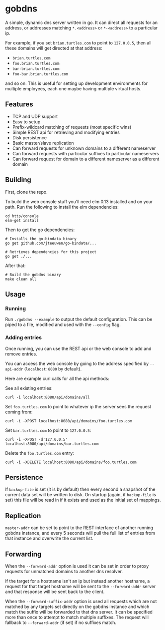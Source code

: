# gobdns

A simple, dynamic dns server written in go. It can direct all requests for an
address, or addresses matching `*.<address>` or `*-<address>` to a particular
ip.

For example, if you set `brian.turtles.com` to point to `127.0.0.5`, then all
these domains will get directed at that address:

* `brian.turtles.com`
* `foo.brian.turtles.com`
* `bar-brian.turtles.com`
* `foo-bar.brian.turtles.com`

and so on. This is useful for setting up development environments for multiple
employees, each one maybe having multiple virtual hosts.

## Features

* TCP and UDP support
* Easy to setup
* Prefix-wildcard matching of requests (most specific wins)
* Simple REST api for retrieving and modifying entries
* Disk persistence
* Basic master/slave replication
* Can forward requests for unknown domains to a different nameserver
* Can forward requests with particular suffixes to particular nameservers
* Can forward request for domain to a different nameserver as a different domain

## Building

First, clone the repo.

To build the web console stuff you'll need elm 0.13 installed and on your path.
Run the following to install the elm dependencies:

    cd http/console
    elm-get install

Then to get the go dependencies:

    # Installs the go-bindata binary
    go get github.com/jteeuwen/go-bindata/...

    # Retrieves dependencies for this project
    go get ./...

After that:

    # Build the gobdns binary
    make clean all

## Usage

### Running

Run `./gobdns --example` to output the default configuration. This can be piped
to a file, modified and used with the `--config` flag.

### Adding entries

Once running, you can use the REST api or the web console to add and remove entries.

You can access the web console by going to the address specified by `--api-addr` (`localhost:8080` by default).

Here are example curl calls for all the api methods:

See all existing entries:

    curl -i localhost:8080/api/domains/all

Set `foo.turtles.com` to point to whatever ip the server sees the request coming
from:

    curl -i -XPOST localhost:8080/api/domains/foo.turtles.com

Set `bar.turtles.com` to point to `127.0.0.5`:

    curl -i -XPOST -d'127.0.0.5' localhost:8080/api/domains/bar.turtles.com

Delete the `foo.turtles.com` entry:

    curl -i -XDELETE localhost:8080/api/domains/foo.turtles.com

## Persistence

If `backup-file` is set (it is by default) then every second a snapshot of the
current data set will be written to disk. On startup (again, if `backup-file` is
set) this file will be read in if it exists and used as the initial set of
mappings.

## Replication

`master-addr` can be set to point to the REST interface of another running
gobdns instance, and every 5 seconds will pull the full list of entries from
that instance and overwrite the current list.

## Forwarding

When the `--forward-addr` option is used it can be set in order to proxy
requests for unmatched domains to another dns resolver.

If the target for a hostname isn't an ip but instead another hostname, a request
for that target hostname will be sent to the `--forward-addr` server and that
response will be sent back to the client.

When the `--forward-suffix-addr` option is used all requests which are not
matched by any targets set directly on the gobdns instance and which match the
suffix will be forwarded to that dns server. It can be specified more than once
to attempt to match multiple suffixes. The request will fallback to
`--forward-addr` (if set) if no suffixes match.
